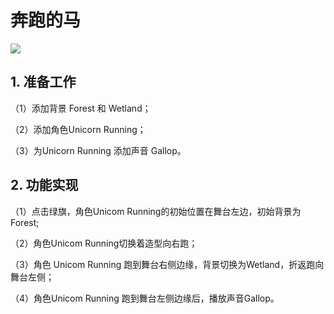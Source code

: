 # 奔跑的马

![](https://img-blog.csdnimg.cn/ba14258bd90d40f2881ac8bca8ab5363.png)


## 1. 准备工作

（1）添加背景 Forest 和 Wetland；

（2）添加角色Unicorn Running；

（3）为Unicorn Running 添加声音 Gallop。


## 2. 功能实现

（1）点击绿旗，角色Unicom Running的初始位置在舞台左边，初始背景为Forest;

（2）角色Unicom Running切换着造型向右跑；

（3）角色 Unicom Running 跑到舞台右侧边缘，背景切换为Wetland，折返跑向舞台左侧；

（4）角色Unicom Running 跑到舞台左侧边缘后，播放声音Gallop。


